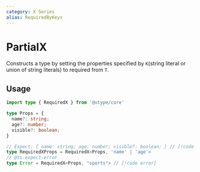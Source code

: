 ```yaml
---
category: X Series
alias: RequiredByKeys
---
```


# PartialX

<TypeInfo category="X Series" :alias="['RequiredByKeys']" />

Constructs a type by setting the properties specified by `K`(string literal or union of string literals) to required from `T`.

## Usage

```ts twoslash
import type { RequiredX } from '@utype/core'

type Props = {
  name?: string;
  age?: number;
  visible?: boolean;
}

// Expect: { name: string; age: number; visible?: boolean; } // [!code highlight]
type RequiredXProps = RequiredX<Props, 'name' | 'age'>
// @ts-expect-error
type Error = RequiredX<Props, "sports"> // [!code error]
```
